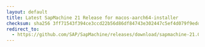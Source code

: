 ```yaml
---
layout: default
title: Latest SapMachine 21 Release for macos-aarch64-installer
checksum: sha256 3ff71543f394ce3ccd22b56d86df84743e302447c5ef4d079f9edd9fb0e7dd8a
redirect_to:
  - https://github.com/SAP/SapMachine/releases/download/sapmachine-21.0.5/sapmachine-jre-21.0.5_macos-aarch64_bin.dmg
---
```

